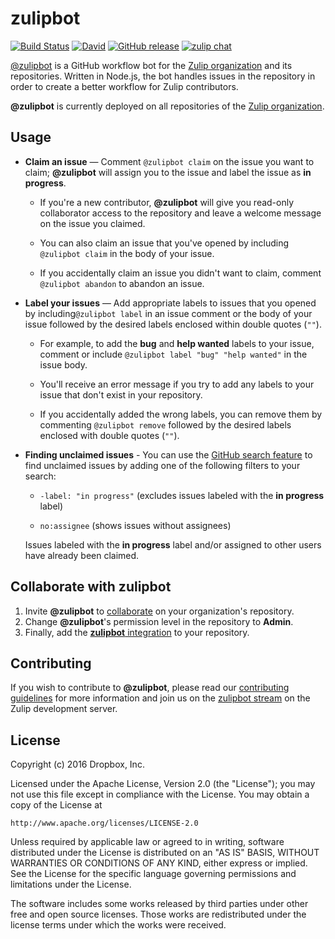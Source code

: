 # zulipbot

[![Build Status](https://travis-ci.org/zulip/zulipbot.svg?branch=master)](https://travis-ci.org/zulip/zulipbot)
[![David](https://img.shields.io/david/zulip/zulipbot.svg)](https://david-dm.org/zulip/zulipbot)
[![GitHub release](https://img.shields.io/github/release/zulip/zulipbot.svg)](https://github.com/zulip/zulipbot/releases/latest)
[![zulip chat](https://img.shields.io/badge/zulip-join_chat-brightgreen.svg)](https://chat.zulip.org)

[@zulipbot](https://github.com/zulipbot) is a GitHub workflow bot for the
[Zulip organization](https://zulip.org) and its repositories. Written in
Node.js, the bot handles issues in the repository in order to create a
better workflow for Zulip contributors.

**@zulipbot** is currently deployed on all repositories of the [Zulip
organization](https://zulip.org).

## Usage

* **Claim an issue** — Comment `@zulipbot claim` on the issue you want
to claim; **@zulipbot** will assign you to the issue and label the issue as
**in progress**.

    * If you're a new contributor, **@zulipbot** will give you read-only
    collaborator access to the repository and leave a welcome message on the
    issue you claimed.

    * You can also claim an issue that you've opened by including
    `@zulipbot claim` in the body of your issue.

    * If you accidentally claim an issue you didn't want to claim, comment
    `@zulipbot abandon` to abandon an issue.

* **Label your issues** — Add appropriate labels to issues that you opened by
including`@zulipbot label` in an issue comment or the body of your issue
followed by the desired labels enclosed within double quotes (`""`).

    * For example, to add the **bug** and **help wanted** labels to your
    issue, comment or include `@zulipbot label "bug" "help wanted"` in the
    issue body.

    * You'll receive an error message if you try to add any labels to your issue
    that don't exist in your repository.

    * If you accidentally added the wrong labels, you can remove them by commenting
    `@zulipbot remove` followed by the desired labels enclosed with double quotes
    (`""`).

* **Finding unclaimed issues** - You can use the [GitHub search
feature](https://help.github.com/articles/using-search-to-filter-issues-and-pull-requests/)
to find unclaimed issues by adding one of the following filters to your search:

    * `-label: "in progress"` (excludes issues labeled with the **in progress** label)

    * `no:assignee` (shows issues without assignees)

    Issues labeled with the **in progress** label and/or assigned to other users have
    already been claimed.

## Collaborate with zulipbot

1. Invite **@zulipbot** to
[collaborate](https://help.github.com/articles/inviting-collaborators-to-a-personal-repository/)
on your organization's repository.
2. Change **@zulipbot**'s permission level in the repository to **Admin**.
3. Finally, add the [**zulipbot** integration](https://github.com/integration/zulipbot)
to your repository.

## Contributing

If you wish to contribute to **@zulipbot**, please read our [contributing
guidelines](CONTRIBUTING.md) for more information and join us on the [zulipbot
stream](https://chat.zulip.org/#narrow/stream/zulipbot) on the Zulip
development server.

## License

Copyright (c) 2016 Dropbox, Inc.

Licensed under the Apache License, Version 2.0 (the "License"); you may not
use this file except in compliance with the License. You may obtain a copy
of the License at

```
http://www.apache.org/licenses/LICENSE-2.0
```

Unless required by applicable law or agreed to in writing, software
distributed under the License is distributed on an "AS IS" BASIS, WITHOUT
WARRANTIES OR CONDITIONS OF ANY KIND, either express or implied. See the
License for the specific language governing permissions and limitations
under the License.

The software includes some works released by third parties under other free
and open source licenses. Those works are redistributed under the license
terms under which the works were received.
